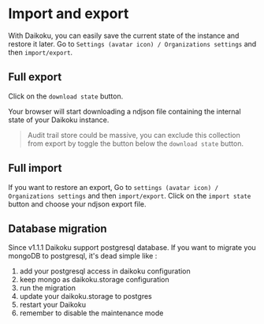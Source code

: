 # Import and export

With Daikoku, you can easily save the current state of the instance and restore it later. Go to `Settings (avatar icon) / Organizations settings` and then `import/export`.

## Full export

Click on the `download state` button.

Your browser will start downloading a ndjson file containing the internal state of your Daikoku instance.

> Audit trail store could be massive, you can exclude this collection from export by toggle the button below the `download state` button.

## Full import

If you want to restore an export, Go to `settings (avatar icon) / Organizations settings` and then `import/export`.  Click on the `import state` button and choose your ndjson export file.

## Database migration

Since v1.1.1 Daikoku support postgresql database. If you want to migrate you mongoDB to postgresql, it's dead simple like :
  1. add your postgresql access in daikoku configuration
  2. keep mongo as daikoku.storage configuration
  3. run the migration
  4. update your daikoku.storage to postgres
  5. restart your Daikoku
  6. remember to disable the maintenance mode
